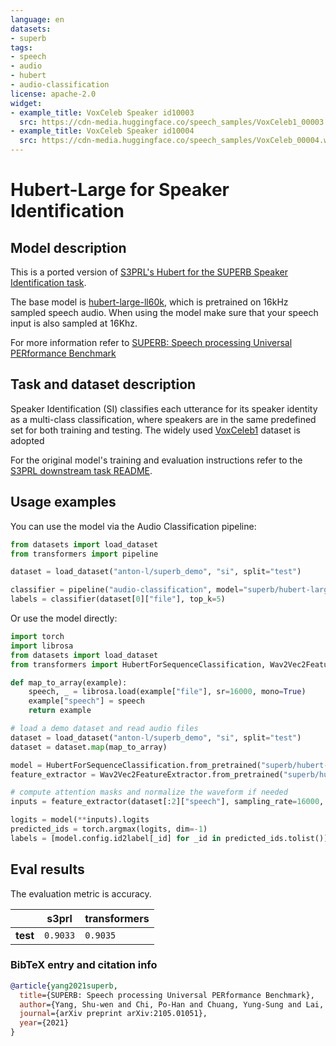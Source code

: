 ```yaml
---
language: en
datasets:
- superb
tags:
- speech
- audio
- hubert
- audio-classification
license: apache-2.0
widget:
- example_title: VoxCeleb Speaker id10003
  src: https://cdn-media.huggingface.co/speech_samples/VoxCeleb1_00003.wav
- example_title: VoxCeleb Speaker id10004
  src: https://cdn-media.huggingface.co/speech_samples/VoxCeleb_00004.wav
---
```


# Hubert-Large for Speaker Identification

## Model description

This is a ported version of 
[S3PRL's Hubert for the SUPERB Speaker Identification task](https://github.com/s3prl/s3prl/tree/master/s3prl/downstream/voxceleb1).

The base model is [hubert-large-ll60k](https://huggingface.co/facebook/hubert-large-ll60k), which is pretrained on 16kHz 
sampled speech audio. When using the model make sure that your speech input is also sampled at 16Khz. 

For more information refer to [SUPERB: Speech processing Universal PERformance Benchmark](https://arxiv.org/abs/2105.01051)

## Task and dataset description

Speaker Identification (SI) classifies each utterance for its speaker identity as a multi-class
classification, where speakers are in the same predefined set for both training and testing. The widely
used [VoxCeleb1](https://www.robots.ox.ac.uk/~vgg/data/voxceleb/vox1.html) dataset is adopted

For the original model's training and evaluation instructions refer to the 
[S3PRL downstream task README](https://github.com/s3prl/s3prl/tree/master/s3prl/downstream#sid-speaker-identification).


## Usage examples

You can use the model via the Audio Classification pipeline:
```python
from datasets import load_dataset
from transformers import pipeline

dataset = load_dataset("anton-l/superb_demo", "si", split="test")

classifier = pipeline("audio-classification", model="superb/hubert-large-superb-sid")
labels = classifier(dataset[0]["file"], top_k=5)
```

Or use the model directly:
```python
import torch
import librosa
from datasets import load_dataset
from transformers import HubertForSequenceClassification, Wav2Vec2FeatureExtractor

def map_to_array(example):
    speech, _ = librosa.load(example["file"], sr=16000, mono=True)
    example["speech"] = speech
    return example

# load a demo dataset and read audio files
dataset = load_dataset("anton-l/superb_demo", "si", split="test")
dataset = dataset.map(map_to_array)

model = HubertForSequenceClassification.from_pretrained("superb/hubert-large-superb-sid")
feature_extractor = Wav2Vec2FeatureExtractor.from_pretrained("superb/hubert-large-superb-sid")

# compute attention masks and normalize the waveform if needed
inputs = feature_extractor(dataset[:2]["speech"], sampling_rate=16000, padding=True, return_tensors="pt")

logits = model(**inputs).logits
predicted_ids = torch.argmax(logits, dim=-1)
labels = [model.config.id2label[_id] for _id in predicted_ids.tolist()]
```

## Eval results

The evaluation metric is accuracy.

|        | **s3prl** | **transformers** |
|--------|-----------|------------------|
|**test**| `0.9033`  | `0.9035`         |

### BibTeX entry and citation info

```bibtex
@article{yang2021superb,
  title={SUPERB: Speech processing Universal PERformance Benchmark},
  author={Yang, Shu-wen and Chi, Po-Han and Chuang, Yung-Sung and Lai, Cheng-I Jeff and Lakhotia, Kushal and Lin, Yist Y and Liu, Andy T and Shi, Jiatong and Chang, Xuankai and Lin, Guan-Ting and others},
  journal={arXiv preprint arXiv:2105.01051},
  year={2021}
}
```